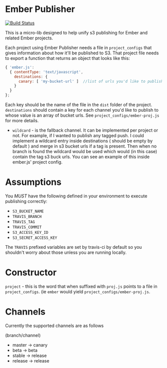 # Ember Publisher

[![Build Status](https://travis-ci.org/rondale-sc/ember-publisher.svg?branch=master)](https://travis-ci.org/rondale-sc/ember-publisher)

This is a micro-lib designed to help unify s3 publishing for Ember and related Ember projects.

Each project using Ember Publisher needs a file in `project_configs` that gives information about how it'll be published to S3.  That project file needs to export a function that returns an object that looks like this:

```js
{ 'ember.js':
  { contentType: 'text/javascript',
    destinations: {
      canary: [ 'my-bucket-url' ]  //list of urls you'd like to publish to canary
    }
  }
};
```

Each key should be the name of the file in the `dist` folder of the project.  `destinations` should contain a key for each channel you'd like to publish to whose value is an array of bucket urls.  See `project_configs/ember-proj.js` for more details.

- `wildcard` - is the fallback channel.  It can be implemented per project or not.  For example, if I wanted to publish any tagged push.  I could implement a wildcard entry inside destinations ( should be empty by default ) and merge in s3 bucket urls if a tag is present.  Then when no branch is found the wildcard would be used which would (in this case) contain the tag s3 buck urls.  You can see an example of this inside ember.js' project config.

# Assumptions

You _MUST_ have the following defined in your environment to execute publishing correctly:

- `S3_BUCKET_NAME`
- `TRAVIS_BRANCH`
- `TRAVIS_TAG`
- `TRAVIS_COMMIT`
- `S3_ACCESS_KEY_ID`
- `S3_SECRET_ACCESS_KEY`

The `TRAVIS` prefixed variables are set by travis-ci by default so you shouldn't worry about those unless you are running locally.

# Constructor

`project` - this is the word that when suffixed with `proj.js` points to a file in `project_configs`.  (ie `ember` would yield `project_configs/ember-proj.js`.


# Channels

Currently the supported channels are as follows

(branch/channel)
- master -> canary
- beta -> beta
- stable -> release
- release -> release

